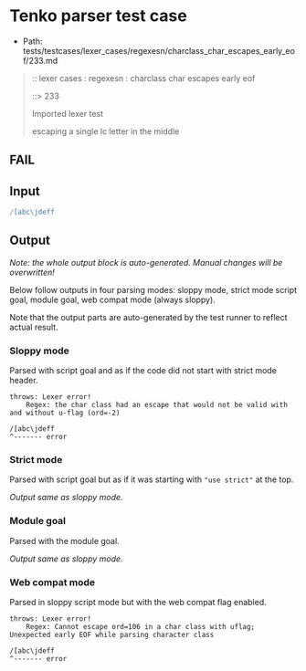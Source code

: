 # Tenko parser test case

- Path: tests/testcases/lexer_cases/regexesn/charclass_char_escapes_early_eof/233.md

> :: lexer cases : regexesn : charclass char escapes early eof
>
> ::> 233
>
> Imported lexer test
>
> escaping a single lc letter in the middle

## FAIL

## Input

`````js
/[abc\jdeff
`````

## Output

_Note: the whole output block is auto-generated. Manual changes will be overwritten!_

Below follow outputs in four parsing modes: sloppy mode, strict mode script goal, module goal, web compat mode (always sloppy).

Note that the output parts are auto-generated by the test runner to reflect actual result.

### Sloppy mode

Parsed with script goal and as if the code did not start with strict mode header.

`````
throws: Lexer error!
    Regex: the char class had an escape that would not be valid with and without u-flag (ord=-2)

/[abc\jdeff
^------- error
`````

### Strict mode

Parsed with script goal but as if it was starting with `"use strict"` at the top.

_Output same as sloppy mode._

### Module goal

Parsed with the module goal.

_Output same as sloppy mode._

### Web compat mode

Parsed in sloppy script mode but with the web compat flag enabled.

`````
throws: Lexer error!
    Regex: Cannot escape ord=106 in a char class with uflag; Unexpected early EOF while parsing character class

/[abc\jdeff
^------- error
`````

